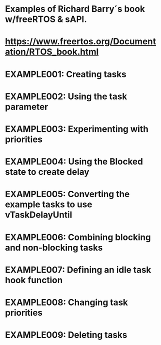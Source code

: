 ﻿# Examples of  Richard Barry´s book w/freeRTOS & sAPI.
#
# https://www.freertos.org/Documentation/RTOS_book.html
#
#  EXAMPLE001: Creating tasks
#  EXAMPLE002: Using the task parameter
#  EXAMPLE003: Experimenting with priorities
#  EXAMPLE004: Using the Blocked state to create delay
#  EXAMPLE005: Converting the example tasks to use vTaskDelayUntil
#  EXAMPLE006: Combining blocking and non-blocking tasks
#  EXAMPLE007: Defining an idle task hook function
#  EXAMPLE008: Changing task priorities
#  EXAMPLE009: Deleting tasks
#